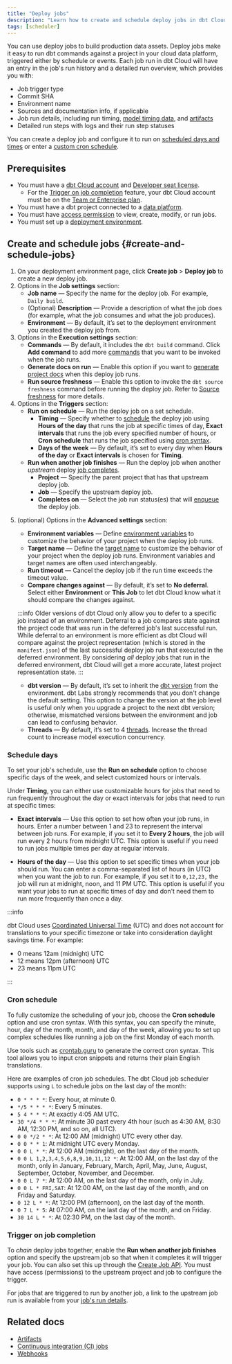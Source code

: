 ```yaml
---
title: "Deploy jobs"
description: "Learn how to create and schedule deploy jobs in dbt Cloud for the scheduler to run. When you run with dbt Cloud, you get built-in observability, logging, and alerting." 
tags: [scheduler]
---
```


You can use deploy jobs to build production data assets. Deploy jobs make it easy to run dbt commands against a project in your cloud data platform, triggered either by schedule or events. Each job run in dbt Cloud will have an entry in the job's run history and a detailed run overview, which provides you with:

- Job trigger type
- Commit SHA
- Environment name
- Sources and documentation info, if applicable
- Job run details, including run timing, [model timing data](#model-timing), and [artifacts](/docs/deploy/artifacts)
- Detailed run steps with logs and their run step statuses

You can create a deploy job and configure it to run on [scheduled days and times](#schedule-days) or enter a [custom cron schedule](#cron-schedule).


## Prerequisites

- You must have a [dbt Cloud account](https://www.getdbt.com/signup/) and [Developer seat license](/docs/cloud/manage-access/seats-and-users).
    - For the [Trigger on job completion](#trigger-on-job-completion) feature, your dbt Cloud account must be on the [Team or Enterprise plan](https://www.getdbt.com/pricing/).
- You must have a dbt project connected to a [data platform](/docs/cloud/connect-data-platform/about-connections).
- You must have [access permission](/docs/cloud/manage-access/about-user-access) to view, create, modify, or run jobs.
- You must set up a [deployment environment](/docs/deploy/deploy-environments). 

## Create and schedule jobs {#create-and-schedule-jobs}

1. On your deployment environment page, click **Create job** > **Deploy job** to create a new deploy job. 
2. Options in the **Job settings** section:
    - **Job name** &mdash; Specify the name for the deploy job. For example, `Daily build`.
    - (Optional) **Description** &mdash; Provide a description of what the job does (for example, what the job consumes and what the job produces). 
    - **Environment** &mdash;  By default, it’s set to the deployment environment you created the deploy job from.
3. Options in the **Execution settings** section:
    - **Commands** &mdash; By default, it includes the `dbt build` command. Click **Add command** to add more [commands](/docs/deploy/job-commands) that you want to be invoked when the job runs.
    - **Generate docs on run** &mdash; Enable this option if you want to [generate project docs](/docs/collaborate/build-and-view-your-docs) when this deploy job runs.
    - **Run source freshness** &mdash; Enable this option to invoke the `dbt source freshness` command before running the deploy job. Refer to [Source freshness](/docs/deploy/source-freshness) for more details.
4. Options in the **Triggers** section:
    - **Run on schedule** &mdash; Run the deploy job on a set schedule.
        - **Timing** &mdash; Specify whether to [schedule](#schedule-days) the deploy job using **Hours of the day** that runs the job at specific times of day, **Exact intervals** that runs the job every specified number of hours, or **Cron schedule** that runs the job specified using [cron syntax](#cron-schedule).
        - **Days of the week** &mdash; By default, it’s set to every day when **Hours of the day** or **Exact intervals** is chosen for **Timing**.
    - **Run when another job finishes** &mdash; Run the deploy job when another _upstream_ deploy [job completes](#trigger-on-job-completion).  
        - **Project** &mdash; Specify the parent project that has that upstream deploy job. 
        - **Job** &mdash; Specify the upstream deploy job. 
        - **Completes on** &mdash; Select the job run status(es) that will [enqueue](/docs/deploy/job-scheduler#scheduler-queue) the deploy job.  

<Lightbox src="/img/docs/dbt-cloud/using-dbt-cloud/example-triggers-section.png" width="90%" title="Example of Triggers on the Deploy Job page"/>

5. (optional) Options in the **Advanced settings** section: 
    - **Environment variables** &mdash; Define [environment variables](/docs/build/environment-variables) to customize the behavior of your project when the deploy job runs.
    - **Target name** &mdash; Define the [target name](/docs/build/custom-target-names) to customize the behavior of your project when the deploy job runs. Environment variables and target names are often used interchangeably. 
    - **Run timeout** &mdash; Cancel the deploy job if the run time exceeds the timeout value. 
    - **Compare changes against** &mdash; By default, it’s set to **No deferral**. Select either **Environment** or **This Job** to let dbt Cloud know what it should compare the changes against.  

    :::info
    Older versions of dbt Cloud only allow you to defer to a specific job instead of an environment. Deferral to a job compares state against the project code that was run in the deferred job's last successful run. While deferral to an environment is more efficient as dbt Cloud will compare against the project representation (which is stored in the `manifest.json`) of the last successful deploy job run that executed in the deferred environment. By considering _all_ deploy jobs that run in the deferred environment, dbt Cloud will get a more accurate, latest project representation state.
    :::

    - **dbt version** &mdash; By default, it’s set to inherit the [dbt version](/docs/dbt-versions/core) from the environment. dbt Labs strongly recommends that you don't change the default setting. This option to change the version at the job level is useful only when you upgrade a project to the next dbt version; otherwise, mismatched versions between the environment and job can lead to confusing behavior. 
    - **Threads** &mdash; By default, it’s set to 4 [threads](/docs/core/connect-data-platform/connection-profiles#understanding-threads). Increase the thread count to increase model execution concurrency.

    <Lightbox src="/img/docs/dbt-cloud/using-dbt-cloud/deploy-job-adv-settings.png" width="90%" title="Example of Advanced Settings on the Deploy Job page"/>

### Schedule days

To set your job's schedule, use the **Run on schedule** option to choose specific days of the week, and select customized hours or intervals.

Under **Timing**, you can either use customizable hours for jobs that need to run frequently throughout the day or exact intervals for jobs that need to run at specific times:

- **Exact intervals** &mdash; Use this option to set how often your job runs, in hours. Enter a number between 1 and 23 to represent the interval between job runs. For example, if you set it to **Every 2 hours**, the job will run every 2 hours from midnight UTC. This option is useful if you need to run jobs multiple times per day at regular intervals.

- **Hours of the day** &mdash; Use this option to set specific times when your job should run. You can enter a comma-separated list of hours (in UTC) when you want the job to run. For example, if you set it to `0,12,23,` the job will run at midnight, noon, and 11 PM UTC. This option is useful if you want your jobs to run at specific times of day and don't need them to run more frequently than once a day.

:::info

dbt Cloud uses [Coordinated Universal Time](https://en.wikipedia.org/wiki/Coordinated_Universal_Time) (UTC) and does not account for translations to your specific timezone or take into consideration daylight savings time. For example:

- 0 means 12am (midnight) UTC
- 12 means 12pm (afternoon) UTC
- 23 means 11pm UTC

:::

### Cron schedule

To fully customize the scheduling of your job, choose the **Cron schedule** option and use cron syntax. With this syntax, you can specify the minute, hour, day of the month, month, and day of the week, allowing you to set up complex schedules like running a job on the first Monday of each month.

Use tools such as [crontab.guru](https://crontab.guru/) to generate the correct cron syntax. This tool allows you to input cron snippets and returns their plain English translations.

Here are examples of cron job schedules. The dbt Cloud job scheduler supports using `L` to schedule jobs on the last day of the month:


- `0 * * * *`: Every hour, at minute 0.
- `*/5 * * * *`: Every 5 minutes.
- `5 4 * * *`: At exactly 4:05 AM UTC.
- `30 */4 * * *`: At minute 30 past every 4th hour (such as 4:30 AM, 8:30 AM, 12:30 PM, and so on, all UTC).
- `0 0 */2 * *`: At 12:00 AM (midnight) UTC every other day.
- `0 0 * * 1`: At midnight UTC every Monday.
- `0 0 L * *`: At 12:00 AM (midnight), on the last day of the month.
- `0 0 L 1,2,3,4,5,6,8,9,10,11,12 *`: At 12:00 AM, on the last day of the month, only in January, February, March, April, May, June, August, September, October, November, and December.
- `0 0 L 7 *`: At 12:00 AM, on the last day of the month, only in July.
- `0 0 L * FRI,SAT`: At 12:00 AM, on the last day of the month, and on Friday and Saturday.
- `0 12 L * *`: At 12:00 PM (afternoon), on the last day of the month.
- `0 7 L * 5`: At 07:00 AM, on the last day of the month, and on Friday.
- `30 14 L * *`: At 02:30 PM, on the last day of the month.

### Trigger on job completion

To _chain_ deploy jobs together, enable the **Run when another job finishes** option and specify the upstream job so that when it completes it will trigger your job. You can also set this up through the [Create Job API](/dbt-cloud/api-v2#/operations/Create%20Job). You must have access (permissions) to the upstream project and job to configure the trigger.  

For jobs that are triggered to run by another job, a link to the upstream job run is available from your [job's run details](/docs/deploy/run-visibility#job-run-details).

## Related docs

- [Artifacts](/docs/deploy/artifacts)
- [Continuous integration (CI) jobs](/docs/deploy/ci-jobs)
- [Webhooks](/docs/deploy/webhooks)
